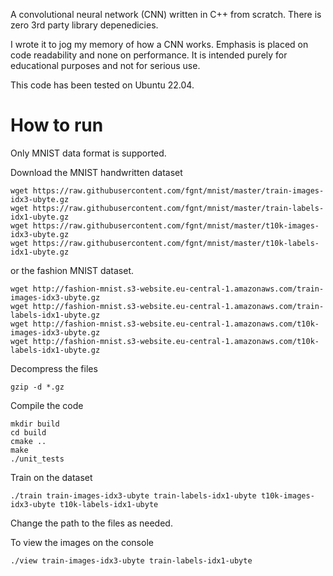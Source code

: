 A convolutional neural network (CNN) written in C++ from scratch.
There is zero 3rd party library depenedicies.

I wrote it to jog my memory of how a CNN works.
Emphasis is placed on code readability and none on performance.
It is intended purely for educational purposes and not for serious use.

This code has been tested on Ubuntu 22.04.

# How to run
Only MNIST data format is supported. 

Download the MNIST handwritten dataset

```
wget https://raw.githubusercontent.com/fgnt/mnist/master/train-images-idx3-ubyte.gz
wget https://raw.githubusercontent.com/fgnt/mnist/master/train-labels-idx1-ubyte.gz
wget https://raw.githubusercontent.com/fgnt/mnist/master/t10k-images-idx3-ubyte.gz
wget https://raw.githubusercontent.com/fgnt/mnist/master/t10k-labels-idx1-ubyte.gz
```

or the fashion MNIST dataset.

```
wget http://fashion-mnist.s3-website.eu-central-1.amazonaws.com/train-images-idx3-ubyte.gz
wget http://fashion-mnist.s3-website.eu-central-1.amazonaws.com/train-labels-idx1-ubyte.gz
wget http://fashion-mnist.s3-website.eu-central-1.amazonaws.com/t10k-images-idx3-ubyte.gz
wget http://fashion-mnist.s3-website.eu-central-1.amazonaws.com/t10k-labels-idx1-ubyte.gz
```

Decompress the files
```
gzip -d *.gz
```

Compile the code
```
mkdir build
cd build
cmake ..
make
./unit_tests
```

Train on the dataset
```
./train train-images-idx3-ubyte train-labels-idx1-ubyte t10k-images-idx3-ubyte t10k-labels-idx1-ubyte

```
Change the path to the files as needed.

To view the images on the console
```
./view train-images-idx3-ubyte train-labels-idx1-ubyte
```

